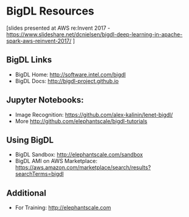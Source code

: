 # BigDL Resources
[slides presented at AWS re:Invent 2017 - https://www.slideshare.net/dcnielsen/bigdl-deep-learning-in-apache-spark-aws-reinvent-2017/ ]

## BigDL Links
* BigDL Home: http://software.intel.com/bigdl
* BigDL Docs: http://bigdl-project.github.io
## Jupyter Notebooks:
* Image Recognition: https://github.com/alex-kalinin/lenet-bigdl/
* More http://github.com/elephantscale/bigdl-tutorials
## Using BigDL
* BigDL Sandbox: http://elephantscale.com/sandbox
* BigDL AMI on AWS Marketplace: https://aws.amazon.com/marketplace/search/results?searchTerms=bigdl
## Additional
* For Training:  http://elephantscale.com 

